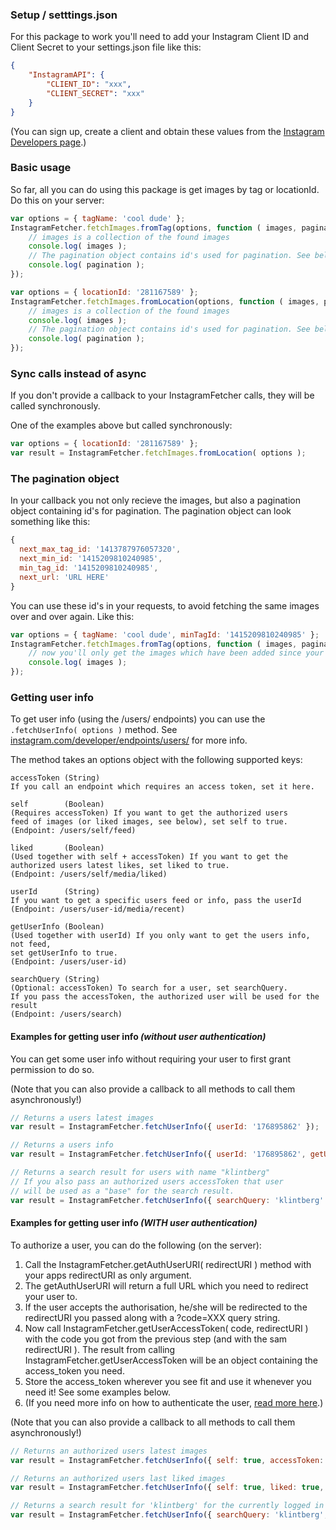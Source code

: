 ### Setup / setttings.json

For this package to work you'll need to add your Instagram Client ID and Client Secret to your settings.json file like this:

```JSON
{
	"InstagramAPI": {
		"CLIENT_ID": "xxx",
		"CLIENT_SECRET": "xxx"
	}
}
```

(You can sign up, create a client and obtain these values from the [Instagram Developers page](https://instagram.com/developer/).)

### Basic usage

So far, all you can do using this package is get images by tag or locationId. Do this on your server:

```javascript
var options = { tagName: 'cool dude' };
InstagramFetcher.fetchImages.fromTag(options, function ( images, pagination ) {
	// images is a collection of the found images
	console.log( images );
	// The pagination object contains id's used for pagination. See below!
	console.log( pagination );
});
```

```javascript
var options = { locationId: '281167589' };
InstagramFetcher.fetchImages.fromLocation(options, function ( images, pagination ) {
	// images is a collection of the found images
	console.log( images );
	// The pagination object contains id's used for pagination. See below!
	console.log( pagination );
});
```

### Sync calls instead of async

If you don't provide a callback to your InstagramFetcher calls, they will be called synchronously.

One of the examples above but called synchronously:

```javascript
var options = { locationId: '281167589' };
var result = InstagramFetcher.fetchImages.fromLocation( options );
```

### The pagination object

In your callback you not only recieve the images, but also a pagination object containing id's for pagination. The pagination object can look something like this:

```javascript
{
  next_max_tag_id: '1413787976057320',
  next_min_id: '1415209810240985',
  min_tag_id: '1415209810240985',
  next_url: 'URL HERE'
}
```

You can use these id's in your requests, to avoid fetching the same images over and over again. Like this:
```javascript
var options = { tagName: 'cool dude', minTagId: '1415209810240985' };
InstagramFetcher.fetchImages.fromTag(options, function ( images, pagination ) {
	// now you'll only get the images which have been added since your last request
	console.log( images );
});
```

### Getting user info

To get user info (using the /users/ endpoints) you can use the ```.fetchUserInfo( options )``` method. See [instagram.com/developer/endpoints/users/](https://instagram.com/developer/endpoints/users/) for more info.

The method takes an options object with the following supported keys:

```
accessToken (String)
If you call an endpoint which requires an access token, set it here.

self        (Boolean)
(Requires accessToken) If you want to get the authorized users
feed of images (or liked images, see below), set self to true.
(Endpoint: /users/self/feed)

liked       (Boolean)
(Used together with self + accessToken) If you want to get the
authorized users latest likes, set liked to true.
(Endpoint: /users/self/media/liked)

userId      (String)
If you want to get a specific users feed or info, pass the userId
(Endpoint: /users/user-id/media/recent)

getUserInfo (Boolean)
(Used together with userId) If you only want to get the users info, not feed,
set getUserInfo to true.
(Endpoint: /users/user-id)

searchQuery (String)
(Optional: accessToken) To search for a user, set searchQuery.
If you pass the accessToken, the authorized user will be used for the result
(Endpoint: /users/search)
```

#### Examples for getting user info *(without user authentication)*

You can get some user info without requiring your user to first grant permission to do so.

(Note that you can also provide a callback to all methods to call them asynchronously!)

```javascript
// Returns a users latest images
var result = InstagramFetcher.fetchUserInfo({ userId: '176895862' });
```

```javascript
// Returns a users info
var result = InstagramFetcher.fetchUserInfo({ userId: '176895862', getUserInfo: true });
```

```javascript
// Returns a search result for users with name "klintberg"
// If you also pass an authorized users accessToken that user
// will be used as a "base" for the search result.
var result = InstagramFetcher.fetchUserInfo({ searchQuery: 'klintberg' });
```

#### Examples for getting user info *(WITH user authentication)*

To authorize a user, you can do the following (on the server):

1. Call the InstagramFetcher.getAuthUserURI( redirectURI ) method with your apps redirectURI as only argument.
1. The getAuthUserURI will return a full URL which you need to redirect your user to.
1. If the user accepts the authorisation, he/she will be redirected to the redirectURI you passed along with a ?code=XXX query string.
1. Now call InstagramFetcher.getUserAccessToken( code, redirectURI ) with the code you got from the previous step (and with the sam redirectURI ). The result from calling InstagramFetcher.getUserAccessToken will be an object containing the access_token you need.
1. Store the access_token wherever you see fit and use it whenever you need it! See some examples below.
1. (If you need more info on how to authenticate the user, [read more here](https://instagram.com/developer/authentication/).)

(Note that you can also provide a callback to all methods to call them asynchronously!)

```javascript
// Returns an authorized users latest images
var result = InstagramFetcher.fetchUserInfo({ self: true, accessToken: 'X' });
```

```javascript
// Returns an authorized users last liked images
var result = InstagramFetcher.fetchUserInfo({ self: true, liked: true, accessToken: 'X' });
```

```javascript
// Returns a search result for 'klintberg' for the currently logged in user
var result = InstagramFetcher.fetchUserInfo({ searchQuery: 'klintberg', accessToken: 'X' });
```